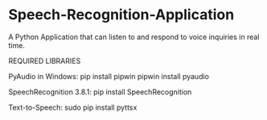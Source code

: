 # Speech-Recognition-Application
A Python Application that can listen to and respond to voice inquiries in real time. 


REQUIRED LIBRARIES

PyAudio in Windows:
    pip install pipwin
    pipwin install pyaudio

SpeechRecognition 3.8.1:
    pip install SpeechRecognition 

Text-to-Speech:
    sudo pip install pyttsx

